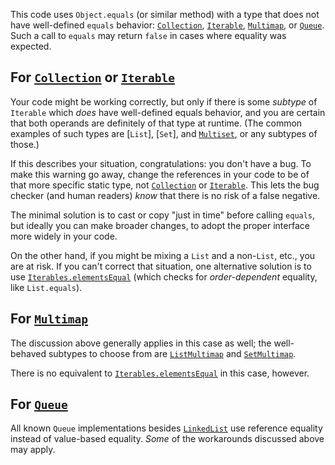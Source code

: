This code uses `Object.equals` (or similar method) with a type that does not
have well-defined `equals` behavior: [`Collection`], [`Iterable`], [`Multimap`],
or [`Queue`]. Such a call to `equals` may return `false` in cases where equality
was expected.

## For [`Collection`] or [`Iterable`]

Your code might be working correctly, but only if there is some *subtype* of
`Iterable` which *does* have well-defined equals behavior, and you are certain
that both operands are definitely of that type at runtime. (The common examples
of such types are [`List`], [`Set`], and [`Multiset`], or any subtypes of
those.)

If this describes your situation, congratulations: you don't have a bug. To make
this warning go away, change the references in your code to be of that more
specific static type, not [`Collection`] or [`Iterable`]. This lets the bug
checker (and human readers) *know* that there is no risk of a false negative.

The minimal solution is to cast or copy "just in time" before calling `equals`,
but ideally you can make broader changes, to adopt the proper interface more
widely in your code.

On the other hand, if you might be mixing a `List` and a non-`List`, etc., you
are at risk. If you can't correct that situation, one alternative solution is to
use [`Iterables.elementsEqual`] (which checks for *order-dependent* equality,
like `List.equals`).

## For [`Multimap`]

The discussion above generally applies in this case as well; the well-behaved
subtypes to choose from are [`ListMultimap`] and [`SetMultimap`].

There is no equivalent to [`Iterables.elementsEqual`] in this case, however.

## For [`Queue`]

All known `Queue` implementations besides [`LinkedList`] use reference equality
instead of value-based equality. *Some* of the workarounds discussed above may
apply.

[`Collection`]: https://docs.oracle.com/javase/8/docs/api/java/util/Collection.html
[`Iterable`]: https://docs.oracle.com/javase/8/docs/api/java/lang/Iterable.html
[`Iterables.elementsEqual`]: https://google.github.io/guava/releases/snapshot/api/docs/com/google/common/collect/Iterables.html#elementsEqual-java.lang.Iterable-java.lang.Iterable-
[`LinkedList`]: http://docs.oracle.com/javase/8/docs/api/java/util/LinkedList.html
[`ListMultimap`]: https://google.github.io/guava/releases/snapshot/api/docs/com/google/common/collect/ListMultimap.html
[`Multimap`]: https://google.github.io/guava/releases/snapshot/api/docs/com/google/common/collect/Multimap.html
[`Multiset`]: https://google.github.io/guava/releases/snapshot/api/docs/com/google/common/collect/Multiset.html
[`SetMultimap`]: https://google.github.io/guava/releases/snapshot/api/docs/com/google/common/collect/SetMultimap.html
[`Queue`]: http://docs.oracle.com/javase/8/docs/api/java/util/Queue.html

